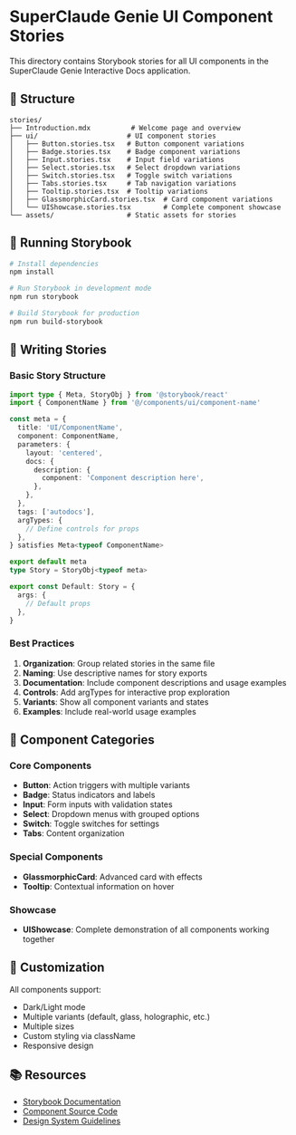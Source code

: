 # SuperClaude Genie UI Component Stories

This directory contains Storybook stories for all UI components in the SuperClaude Genie Interactive Docs application.

## 📁 Structure

```
stories/
├── Introduction.mdx          # Welcome page and overview
├── ui/                      # UI component stories
│   ├── Button.stories.tsx   # Button component variations
│   ├── Badge.stories.tsx    # Badge component variations
│   ├── Input.stories.tsx    # Input field variations
│   ├── Select.stories.tsx   # Select dropdown variations
│   ├── Switch.stories.tsx   # Toggle switch variations
│   ├── Tabs.stories.tsx     # Tab navigation variations
│   ├── Tooltip.stories.tsx  # Tooltip variations
│   ├── GlassmorphicCard.stories.tsx  # Card component variations
│   └── UIShowcase.stories.tsx        # Complete component showcase
└── assets/                  # Static assets for stories

```

## 🚀 Running Storybook

```bash
# Install dependencies
npm install

# Run Storybook in development mode
npm run storybook

# Build Storybook for production
npm run build-storybook
```

## 📝 Writing Stories

### Basic Story Structure

```typescript
import type { Meta, StoryObj } from '@storybook/react'
import { ComponentName } from '@/components/ui/component-name'

const meta = {
  title: 'UI/ComponentName',
  component: ComponentName,
  parameters: {
    layout: 'centered',
    docs: {
      description: {
        component: 'Component description here',
      },
    },
  },
  tags: ['autodocs'],
  argTypes: {
    // Define controls for props
  },
} satisfies Meta<typeof ComponentName>

export default meta
type Story = StoryObj<typeof meta>

export const Default: Story = {
  args: {
    // Default props
  },
}
```

### Best Practices

1. **Organization**: Group related stories in the same file
2. **Naming**: Use descriptive names for story exports
3. **Documentation**: Include component descriptions and usage examples
4. **Controls**: Add argTypes for interactive prop exploration
5. **Variants**: Show all component variants and states
6. **Examples**: Include real-world usage examples

## 🎨 Component Categories

### Core Components
- **Button**: Action triggers with multiple variants
- **Badge**: Status indicators and labels
- **Input**: Form inputs with validation states
- **Select**: Dropdown menus with grouped options
- **Switch**: Toggle switches for settings
- **Tabs**: Content organization

### Special Components
- **GlassmorphicCard**: Advanced card with effects
- **Tooltip**: Contextual information on hover

### Showcase
- **UIShowcase**: Complete demonstration of all components working together

## 🔧 Customization

All components support:
- Dark/Light mode
- Multiple variants (default, glass, holographic, etc.)
- Multiple sizes
- Custom styling via className
- Responsive design

## 📚 Resources

- [Storybook Documentation](https://storybook.js.org/docs)
- [Component Source Code](../components/ui/)
- [Design System Guidelines](../docs/design-system.md)